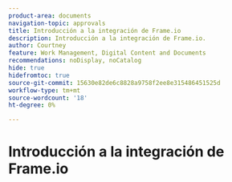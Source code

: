 ```yaml
---
product-area: documents
navigation-topic: approvals
title: Introducción a la integración de Frame.io
description: Introducción a la integración de Frame.io.
author: Courtney
feature: Work Management, Digital Content and Documents
recommendations: noDisplay, noCatalog
hide: true
hidefromtoc: true
source-git-commit: 15630e82de6c8828a9758f2ee8e315486451525d
workflow-type: tm+mt
source-wordcount: '18'
ht-degree: 0%

---
```



# Introducción a la integración de Frame.io

